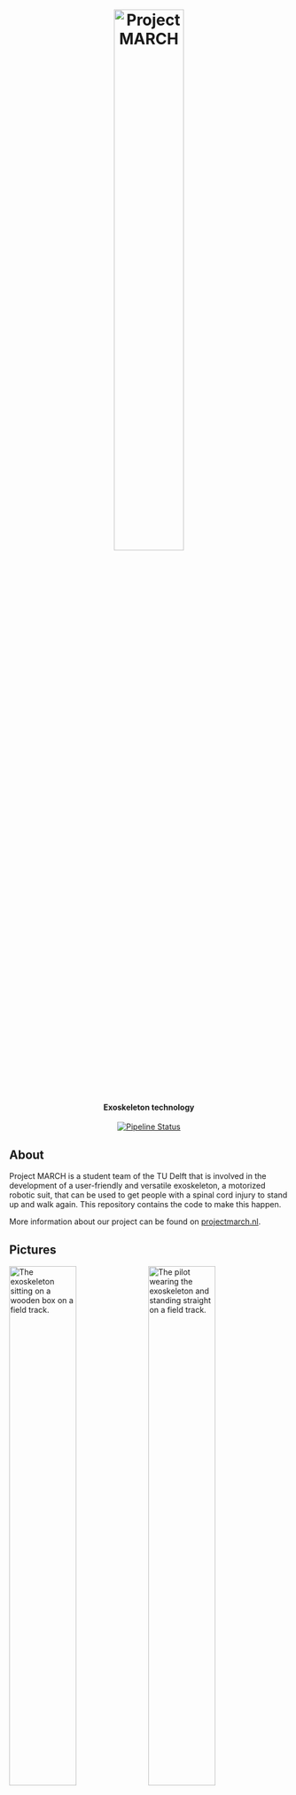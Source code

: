 <div align="center">
  <p>
    <h1>
      <a href="https://gitlab.com/project-march/march">
        <img src=".gitlab/readme/logo.png" alt="Project MARCH" width=50%/>
      </a>
    </h1>
    <h4>Exoskeleton technology</h4>
  </p>
  <p>
    <a href="https://gitlab.com/project-march/march/-/pipelines">
      <img src="https://gitlab.com/project-march/march/badges/main/pipeline.svg" alt="Pipeline Status" />
    </a>
    <br>
  </p>
</div>

## About
Project MARCH is a student team of the TU Delft that is involved in the development of
a user-friendly and versatile exoskeleton, a motorized robotic suit, that can be used
to get people with a spinal cord injury to stand up and walk again. This repository
contains the code to make this happen.

More information about our project can be found on [projectmarch.nl](https://www.projectmarch.nl/en/project-march).

## Pictures
<img src=".gitlab/readme/ivi.jpeg" alt="The exoskeleton sitting on a wooden box on a field track." width="49%">
<img src=".gitlab/readme/exo.jpeg" alt="The pilot wearing the exoskeleton and standing straight on a field track." width="49%">
<img src=".gitlab/readme/simulation.jpeg" alt="View of the backsize of a simulated exoskeleton." width="49%">
<img src=".gitlab/readme/stairs.jpeg" alt="A simulated exoskeleton walking up a ramp with a small inclination." width="49%">

## Framework
All code is built on top of the Robot Operating System (ROS). More information about ROS can be found on https://www.ros.org/about-ros/.

## Installation and usage
- To install required ROS enviroment, please follow the [Install ROS and tools](https://docs.projectmarch.nl/doc/getting_started/install_ros_and_tools.html) instructions.
- To build and run the code, please follow the [Setup your workspace](https://docs.projectmarch.nl/doc/getting_started/setup_your_workspace.html) instructions.

## Documentation
All documentation can be found at https://docs.projectmarch.nl

## Contributing
We don't have any contributing guidelines at this moment, but you are free to modify the code under the terms of the license. Contributions are greatly appreciated.

## License
This program is free software: you can redistribute it and/or modify
it under the terms of the GNU General Public License version 3,
WITH additional terms per section 7.
A copy of the GNU General Public License, version 3 can be found
in [LICENSE.md](LICENSE.md) or on https://www.gnu.org/licenses/.
The additional terms can be found in [LICENSE-ADDITIONAL-TERMS.md](LICENSE-ADDITIONAL-TERMS.md).

## Contact
If you have any questions about our project, don't hesitate to contact us at software@projectmarch.nl.
If you would like to reach us through paper mail, our address can be found on [www.projectmarch.nl](www.projectmarch.nl).
